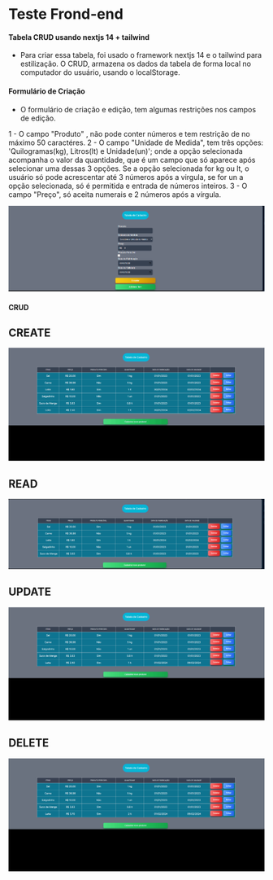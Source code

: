 # Teste Frond-end

#### Tabela CRUD usando nextjs 14 + tailwind

- Para criar essa tabela, foi usado o framework nextjs 14 e o tailwind para estilização.
  O CRUD, armazena os dados da tabela de forma local no computador do usuário, usando o localStorage.

#### Formulário de Criação

- O formulário de criação e edição, tem algumas restrições nos campos de edição.

1 - O campo "Produto" , não pode conter números e tem restrição de no máximo 50 caractéres.
2 - O campo "Unidade de Medida", tem três opções: 'Quilogramas(kg), Litros(lt) e Unidade(un)'; onde a opção selecionada acompanha o valor da quantidade, que é um campo que só aparece após selecionar uma dessas 3 opções. Se a opção selecionada for kg ou lt, o usuário só pode acrescentar até 3 números após a virgula, se for un a opção selecionada, só é permitida e entrada de números inteiros.
3 - O campo "Preço", só aceita numerais e 2 números após a vírgula.

![Tabela CRUD](/imagens/Formulário%20de%20Criação.png)

#### CRUD

## CREATE

![Tabela CRUD](/imagens/CRUD-Create.gif)

## READ

![Tabela CRUD](/imagens/Tabela%20de%20Cadastro.png)

## UPDATE

![Tabela CRUD](/imagens/CRUD%20-%20Edit.gif)

## DELETE

![Tabela CRUD](/imagens/CRUD%20-%20Delete.gif)
